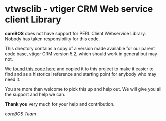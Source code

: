 vtwsclib - vtiger CRM Web service client Library
=======

**coreBOS** does not have support for PERL Client Webservice Library. Nobody has taken responsibility for this code.

This directory contains a copy of a version made available for our parent code base, vtiger CRM version 5.2, which should work in general but may not.

We [found this code here](http://search.cpan.org/~monsenhor/WebService-Vtiger-1.01/lib/WebService/Vtiger.pm) and copied it to this project to make it easier to find and as a historical reference and starting point for anybody who may need it.

You are more than welcome to pick this up and help out. We will give you all the support and help we can.

**Thank you** very much for your help and contribution.

*coreBOS Team*


